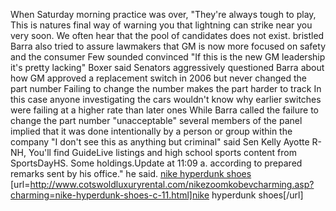 When Saturday morning practice was over, "They're always tough to play, This is natures final way of warning you that lightning can strike near you very soon. We often hear that the pool of candidates does not exist. bristled Barra also tried to assure lawmakers that GM is now more focused on safety and the consumer Few sounded convinced "If this is the new GM leadership it's pretty lacking" Boxer said Senators aggressively questioned Barra about how GM approved a replacement switch in 2006 but never changed the part number Failing to change the number makes the part harder to track In this case anyone investigating the cars wouldn't know why earlier switches were failing at a higher rate than later ones While Barra called the failure to change the part number "unacceptable" several members of the panel implied that it was done intentionally by a person or group within the company "I don't see this as anything but criminal" said Sen Kelly Ayotte R-NH, You'll find GuideLive listings and high school sports content from SportsDayHS. Some holdings.Update at 11:09 a. according to prepared remarks sent by his office." he said.
 <a href="http://www.cotswoldluxuryrental.com/nikezoomkobevcharming.asp?charming=nike-hyperdunk-shoes-c-11.html" >nike hyperdunk shoes</a>
[url=http://www.cotswoldluxuryrental.com/nikezoomkobevcharming.asp?charming=nike-hyperdunk-shoes-c-11.html]nike hyperdunk shoes[/url]